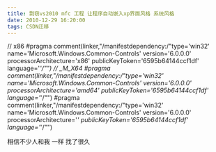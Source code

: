 ```yaml
---
title: 剽窃vs2010 mfc 工程 让程序自动嵌入xp界面风格 系统风格
date: 2010-12-29 16:20:00
tags: CSDN迁移
---
```

   // x86 #pragma comment(linker,"/manifestdependency:/"type='win32' name='Microsoft.Windows.Common-Controls' version='6.0.0.0' processorArchitecture='x86' publicKeyToken='6595b64144ccf1df' language='*'/"") // _M_X64 #pragma comment(linker,"/manifestdependency:/"type='win32' name='Microsoft.Windows.Common-Controls' version='6.0.0.0' processorArchitecture='amd64' publicKeyToken='6595b64144ccf1df' language='*'/"") #pragma comment(linker,"/manifestdependency:/"type='win32' name='Microsoft.Windows.Common-Controls' version='6.0.0.0' processorArchitecture='*' publicKeyToken='6595b64144ccf1df' language='*'/"")

 

 相信不少人和我 一样 找了很久

   
 